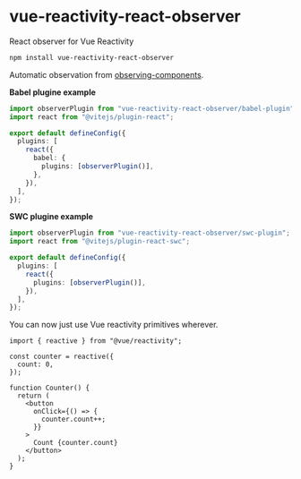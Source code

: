 # vue-reactivity-react-observer

React observer for Vue Reactivity

```sh
npm install vue-reactivity-react-observer
```

Automatic observation from [observing-components](https://github.com/christianalfoni/observing-components).

**Babel plugine example**

```ts
import observerPlugin from "vue-reactivity-react-observer/babel-plugin";
import react from "@vitejs/plugin-react";

export default defineConfig({
  plugins: [
    react({
      babel: {
        plugins: [observerPlugin()],
      },
    }),
  ],
});
```

**SWC plugine example**

```ts
import observerPlugin from "vue-reactivity-react-observer/swc-plugin";
import react from "@vitejs/plugin-react-swc";

export default defineConfig({
  plugins: [
    react({
      plugins: [observerPlugin()],
    }),
  ],
});
```

You can now just use Vue reactivity primitives wherever.

```tsx
import { reactive } from "@vue/reactivity";

const counter = reactive({
  count: 0,
});

function Counter() {
  return (
    <button
      onClick={() => {
        counter.count++;
      }}
    >
      Count {counter.count}
    </button>
  );
}
```
